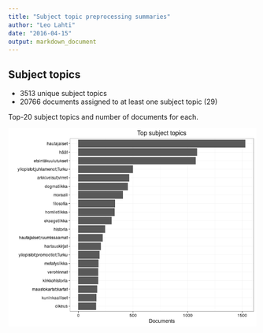 ```yaml
---
title: "Subject topic preprocessing summaries"
author: "Leo Lahti"
date: "2016-04-15"
output: markdown_document
---
```


## Subject topics



  * 3513 unique subject topics
  * 20766 documents assigned to at least one subject topic (29)

Top-20 subject topics and number of documents for each.

![plot of chunk summarytopics22](figure/summarytopics22-1.png)

